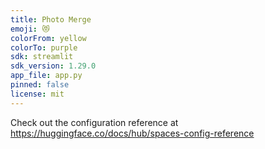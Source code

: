 ```yaml
---
title: Photo Merge
emoji: 😻
colorFrom: yellow
colorTo: purple
sdk: streamlit
sdk_version: 1.29.0
app_file: app.py
pinned: false
license: mit
---
```


Check out the configuration reference at https://huggingface.co/docs/hub/spaces-config-reference
